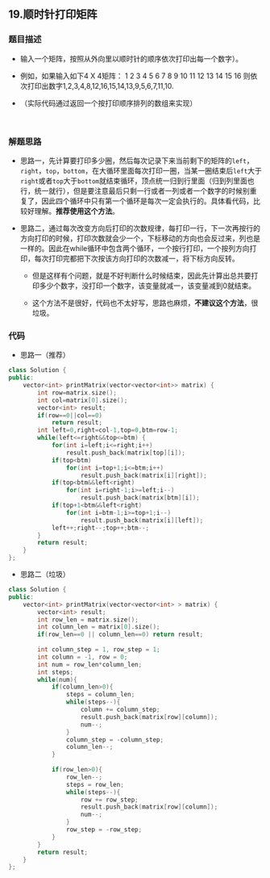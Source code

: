 ## 19.顺时针打印矩阵

### 题目描述  

- 输入一个矩阵，按照从外向里以顺时针的顺序依次打印出每一个数字）。

- 例如，如果输入如下4 X 4矩阵： 1 2 3 4 5 6 7 8 9 10 11 12 13 14 15 16 则依次打印出数字1,2,3,4,8,12,16,15,14,13,9,5,6,7,11,10.

- （实际代码通过返回一个按打印顺序排列的数组来实现）

  ​    

### 解题思路  

- 思路一，先计算要打印多少圈，然后每次记录下来当前剩下的矩阵的`left`，`right`，`top`，`bottom`，在大循环里面每次打印一圈，当某一圈结束后`left`大于`right`或者`top`大于`bottom`就结束循环，顶点统一归到行里面（归到列里面也行，统一就行），但是要注意最后只剩一行或者一列或者一个数字的时候别重复了，因此四个循环中只有第一个循环是每次一定会执行的。具体看代码，比较好理解。**推荐使用这个方法**。

- 思路二，通过每次改变方向后打印的次数规律，每打印一行，下一次再按行的方向打印的时候，打印次数就会少一个，下标移动的方向也会反过来，列也是一样的。因此在while循环中包含两个循环，一个按行打印，一个按列方向打印，每次打印完都把下次按该方向打印的次数减一，将下标方向反转。

  - 但是这样有个问题，就是不好判断什么时候结束，因此先计算出总共要打印多少个数字，没打印一个数字，该变量就减一，该变量减到0就结束。

  - 这个方法不是很好，代码也不太好写，思路也麻烦，**不建议这个方法**，很垃圾。




### 代码 

- 思路一（推荐）

```c++
class Solution {
public:
    vector<int> printMatrix(vector<vector<int>> matrix) {
        int row=matrix.size();
        int col=matrix[0].size();
        vector<int> result;
        if(row==0||col==0)
            return result;
        int left=0,right=col-1,top=0,btm=row-1;
        while(left<=right&&top<=btm) {
            for(int i=left;i<=right;i++)
                result.push_back(matrix[top][i]);
            if(top<btm)
                for(int i=top+1;i<=btm;i++)
                    result.push_back(matrix[i][right]);
            if(top<btm&&left<right)
                for(int i=right-1;i>=left;i--)
                    result.push_back(matrix[btm][i]);
            if(top+1<btm&&left<right)
                for(int i=btm-1;i>=top+1;i--)
                    result.push_back(matrix[i][left]);
            left++;right--;top++;btm--;
        }
        return result;
    }
};
```

- 思路二（垃圾）

```c++
class Solution {
public:
    vector<int> printMatrix(vector<vector<int> > matrix) {
        vector<int> result;
        int row_len = matrix.size();
        int column_len = matrix[0].size();
        if(row_len==0 || column_len==0) return result;
        
        int column_step = 1, row_step = 1;
        int column = -1, row = 0;
        int num = row_len*column_len;
        int steps;
        while(num){
            if(column_len>0){
                steps = column_len;
                while(steps--){
                    column += column_step;
                    result.push_back(matrix[row][column]);
                    num--;
                }
                column_step = -column_step;
                column_len--;
            }
            
            if(row_len>0){
                row_len--;
                steps = row_len;
                while(steps--){
                    row += row_step;
                    result.push_back(matrix[row][column]);
                    num--;
                }
                row_step = -row_step;
            }
        }
        return result;
    }
};
```
